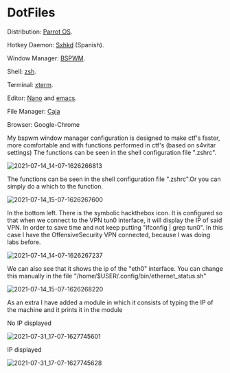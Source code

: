 # DotFiles
Distribution: [Parrot OS](https://www.parrotsec.org/).

Hotkey Daemon: [Sxhkd](https://wiki.archlinux.org/title/Sxhkd_(Espa%C3%B1ol)) (Spanish).

Window Manager: [BSPWM](https://github.com/baskerville/bspwm).

Shell: [zsh](https://ohmyz.sh/).

Terminal: [xterm](https://github.com/xtermjs/xterm.js).

Editor: [Nano](https://www.nano-editor.org/) and [emacs](https://www.gnu.org/software/emacs/).

File Manager: [Caja](https://github.com/mate-desktop/caja)

Browser: Google-Chrome

My bspwm window manager configuration is designed to make ctf's faster, more comfortable and with functions performed in ctf's (based on s4vitar settings)
The functions can be seen in the shell configuration file ".zshrc".

![2021-07-14_14-07-1626266813](https://user-images.githubusercontent.com/82907557/125624491-309da59b-a1a8-45eb-a974-4c3a81885718.jpg)

The functions can be seen in the shell configuration file ".zshrc".Or you can simply do a which to the function.

![2021-07-14_15-07-1626267600](https://user-images.githubusercontent.com/82907557/125626389-48aa82ef-14a2-47d5-8da7-35d09a053965.jpg)


In the bottom left. There is the symbolic hackthebox icon. It is configured so that when we connect to the VPN tun0 interface, it will display the IP of said VPN. In order to save time and not keep putting "ifconfig | grep tun0". In this case I have the OffensiveSecurity VPN connected, because I was doing labs before.



![2021-07-14_14-07-1626267237](https://user-images.githubusercontent.com/82907557/125625401-7bf11a8f-a188-4c78-9cbd-b3fac08a15d4.jpg)

We can also see that it shows the ip of the "eth0" interface. You can change this manually in the file "/home/$USER/.config/bin/ethernet_status.sh"

![2021-07-14_15-07-1626268220](https://user-images.githubusercontent.com/82907557/125627698-7131ae20-5b99-4605-acb1-2600e53fe76c.jpg)

As an extra I have added a module in which it consists of typing the IP of the machine and it prints it in the module

No IP displayed

![2021-07-31_17-07-1627745601](https://user-images.githubusercontent.com/82907557/127744909-77ddaa0b-f817-41a0-aaa5-6cda8a53868a.jpg)

IP displayed

![2021-07-31_17-07-1627745628](https://user-images.githubusercontent.com/82907557/127744924-1a4b0d37-5b07-4e3d-9a43-d313659573df.jpg)

